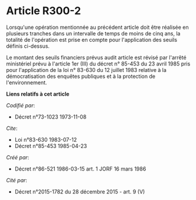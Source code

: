 # Article R300-2

Lorsqu'une opération mentionnée au précédent article doit être réalisée en plusieurs tranches dans un intervalle de temps de
moins de cinq ans, la totalité de l'opération est prise en compte pour l'application des seuils définis ci-dessus.

Le montant des seuils financiers prévus audit article est révisé par l'arrêté ministériel prévu à l'article 1er (III) du
décret n° 85-453 du 23 avril 1985 pris pour l'application de la loi n° 83-630 du 12 juillet 1983 relative à la
démocratisation des enquêtes publiques et à la protection de l'environnement.

**Liens relatifs à cet article**

_Codifié par_:

  - Décret n°73-1023 1973-11-08

_Cite_:

  - Loi n°83-630 1983-07-12
  - Décret n°85-453 1985-04-23

_Créé par_:

  - Décret n°86-521 1986-03-15 art. 1 JORF 16 mars 1986

_Cité par_:

  - Décret n°2015-1782 du 28 décembre 2015 - art. 9 (V)
